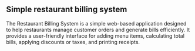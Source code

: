 ## Simple restaurant billing system

The Restaurant Billing System is a simple web-based application designed to help restaurants manage customer orders and generate bills efficiently. It provides a user-friendly interface for adding menu items, calculating total bills, applying discounts or taxes, and printing receipts.
